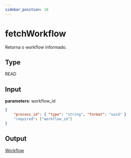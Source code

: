 ```yaml
---
sidebar_position: 18
---
```


# fetchWorkflow

Retorna o workflow informado.

## Type

READ

## Input

**parameters**: workflow_id
``` json title=Schema
{
    "process_id": { "type": "string", "format": "uuid" }
    "required": ["workflow_id"]
}
```

## Output

[Workflow](../models/workflow)